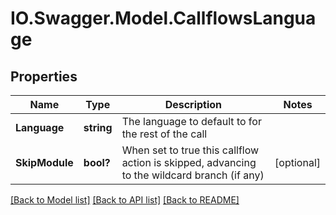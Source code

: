 # IO.Swagger.Model.CallflowsLanguage
## Properties

Name | Type | Description | Notes
------------ | ------------- | ------------- | -------------
**Language** | **string** | The language to default to for the rest of the call | 
**SkipModule** | **bool?** | When set to true this callflow action is skipped, advancing to the wildcard branch (if any) | [optional] 

[[Back to Model list]](../README.md#documentation-for-models) [[Back to API list]](../README.md#documentation-for-api-endpoints) [[Back to README]](../README.md)

